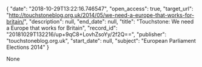 {
  "date": "2018-10-29T13:22:16.746547", 
  "open_access": true, 
  "target_url": "http://touchstoneblog.org.uk/2014/05/we-need-a-europe-that-works-for-britain/", 
  "description": null, 
  "end_date": null, 
  "title": "Touchstone: We need a Europe that works for Britain", 
  "record_id": "20181029T132216/up+9qC8+LovhZsoYy/2f2Q==", 
  "publisher": "touchstoneblog.org.uk", 
  "start_date": null, 
  "subject": "European Parliament Elections 2014"
}

None